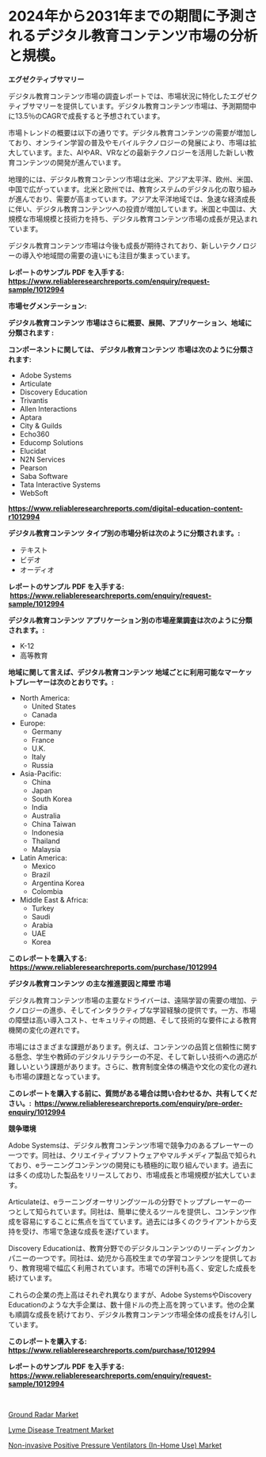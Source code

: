 <p><h1>2024年から2031年までの期間に予測されるデジタル教育コンテンツ市場の分析と規模。</h1></p><p><strong>エグゼクティブサマリー</strong></p>
<p><p>デジタル教育コンテンツ市場の調査レポートでは、市場状況に特化したエグゼクティブサマリーを提供しています。デジタル教育コンテンツ市場は、予測期間中に13.5％のCAGRで成長すると予想されています。</p><p>市場トレンドの概要は以下の通りです。デジタル教育コンテンツの需要が増加しており、オンライン学習の普及やモバイルテクノロジーの発展により、市場は拡大しています。また、AIやAR、VRなどの最新テクノロジーを活用した新しい教育コンテンツの開発が進んでいます。</p><p>地理的には、デジタル教育コンテンツ市場は北米、アジア太平洋、欧州、米国、中国で広がっています。北米と欧州では、教育システムのデジタル化の取り組みが進んでおり、需要が高まっています。アジア太平洋地域では、急速な経済成長に伴い、デジタル教育コンテンツへの投資が増加しています。米国と中国は、大規模な市場規模と技術力を持ち、デジタル教育コンテンツ市場の成長が見込まれています。</p><p>デジタル教育コンテンツ市場は今後も成長が期待されており、新しいテクノロジーの導入や地域間の需要の違いにも注目が集まっています。</p></p>
<p><strong>レポートのサンプル PDF を入手する: <a href="https://www.reliableresearchreports.com/enquiry/request-sample/1012994">https://www.reliableresearchreports.com/enquiry/request-sample/1012994</a></strong></p>
<p><strong>市場セグメンテーション:</strong></p>
<p><strong> デジタル教育コンテンツ 市場はさらに概要、展開、アプリケーション、地域に分類されます :</strong></p>
<p><strong>コンポーネントに関しては、 デジタル教育コンテンツ 市場は次のように分類されます: &nbsp;</strong></p>
<p><ul><li>Adobe Systems</li><li>Articulate</li><li>Discovery Education</li><li>Trivantis</li><li>Allen Interactions</li><li>Aptara</li><li>City & Guilds</li><li>Echo360</li><li>Educomp Solutions</li><li>Elucidat</li><li>N2N Services</li><li>Pearson</li><li>Saba Software</li><li>Tata Interactive Systems</li><li>WebSoft</li></ul></p>
<p><strong><a href="https://www.reliableresearchreports.com/digital-education-content-r1012994">https://www.reliableresearchreports.com/digital-education-content-r1012994</a></strong></p>
<p><strong> デジタル教育コンテンツ タイプ別の市場分析は次のように分類されます。:</strong></p>
<p><ul><li>テキスト</li><li>ビデオ</li><li>オーディオ</li></ul></p>
<p><strong>レポートのサンプル PDF を入手する: &nbsp;<a href="https://www.reliableresearchreports.com/enquiry/request-sample/1012994">https://www.reliableresearchreports.com/enquiry/request-sample/1012994</a></strong></p>
<p><strong> デジタル教育コンテンツ アプリケーション別の市場産業調査は次のように分類されます。:</strong></p>
<p><ul><li>K-12</li><li>高等教育</li></ul></p>
<p><strong>地域に関して言えば、デジタル教育コンテンツ 地域ごとに利用可能なマーケットプレーヤーは次のとおりです。:</strong></p>
<p><ul>
    <li>
        North America:
        <ul>
            <li>United States</li>
            <li>Canada</li>
        </ul>
    </li>
    <li>
        Europe:
        <ul>
            <li>Germany</li>
            <li>France</li>
            <li>U.K.</li>
            <li>Italy</li>
            <li>Russia</li>
        </ul>
    </li>
    <li>
        Asia-Pacific:
        <ul>
            <li>China</li>
            <li>Japan</li>
            <li>South Korea</li>
            <li>India</li>
            <li>Australia</li>
            <li>China Taiwan</li>
            <li>Indonesia</li>
            <li>Thailand</li>
            <li>Malaysia</li>
        </ul>
    </li>
    <li>
        Latin America:
        <ul>
            <li>Mexico</li>
            <li>Brazil</li>
            <li>Argentina Korea</li>
            <li>Colombia</li>
        </ul>
    </li>
    <li>
        Middle East & Africa:
        <ul>
            <li>Turkey</li>
            <li>Saudi</li>
            <li>Arabia</li>
            <li>UAE</li>
            <li>Korea</li>
        </ul>
    </li>
    </ul></p>
<p><strong>このレポートを購入する: &nbsp;<a href="https://www.reliableresearchreports.com/purchase/1012994">https://www.reliableresearchreports.com/purchase/1012994</a></strong></p>
<p><strong>デジタル教育コンテンツ の主な推進要因と障壁 市場</strong></p>
<p><p>デジタル教育コンテンツ市場の主要なドライバーは、遠隔学習の需要の増加、テクノロジーの進歩、そしてインタラクティブな学習経験の提供です。一方、市場の障壁は高い導入コスト、セキュリティの問題、そして技術的な要件による教育機関の変化の遅れです。</p><p>市場にはさまざまな課題があります。例えば、コンテンツの品質と信頼性に関する懸念、学生や教師のデジタルリテラシーの不足、そして新しい技術への適応が難しいという課題があります。さらに、教育制度全体の構造や文化の変化の遅れも市場の課題となっています。</p></p>
<p><strong>このレポートを購入する前に、質問がある場合は問い合わせるか、共有してください。:&nbsp; <a href="https://www.reliableresearchreports.com/enquiry/pre-order-enquiry/1012994">https://www.reliableresearchreports.com/enquiry/pre-order-enquiry/1012994</a></strong></p>
<p><strong>競争環境</strong></p>
<p><p>Adobe Systemsは、デジタル教育コンテンツ市場で競争力のあるプレーヤーの一つです。同社は、クリエイティブソフトウェアやマルチメディア製品で知られており、eラーニングコンテンツの開発にも積極的に取り組んでいます。過去には多くの成功した製品をリリースしており、市場成長と市場規模が拡大しています。</p><p>Articulateは、eラーニングオーサリングツールの分野でトッププレーヤーの一つとして知られています。同社は、簡単に使えるツールを提供し、コンテンツ作成を容易にすることに焦点を当てています。過去には多くのクライアントから支持を受け、市場で急速な成長を遂げています。</p><p>Discovery Educationは、教育分野でのデジタルコンテンツのリーディングカンパニーの一つです。同社は、幼児から高校生までの学習コンテンツを提供しており、教育現場で幅広く利用されています。市場での評判も高く、安定した成長を続けています。</p><p>これらの企業の売上高はそれぞれ異なりますが、Adobe SystemsやDiscovery Educationのような大手企業は、数十億ドルの売上高を誇っています。他の企業も順調な成長を続けており、デジタル教育コンテンツ市場全体の成長をけん引しています。</p></p>
<p><strong>このレポートを購入する: &nbsp; <a href="https://www.reliableresearchreports.com/purchase/1012994">https://www.reliableresearchreports.com/purchase/1012994</a></strong></p>
<p><strong>レポートのサンプル PDF を入手する: &nbsp;<a href="https://www.reliableresearchreports.com/enquiry/request-sample/1012994">https://www.reliableresearchreports.com/enquiry/request-sample/1012994</a></strong><strong></strong></p>
<p>&nbsp;</p>
<p><p><a href="https://github.com/YashRP12/Market-Research-Report-List-4/blob/main/ground-radar-market.md">Ground Radar Market</a></p><p><a href="https://www.linkedin.com/pulse/lyme-disease-treatment-market-offer-valuable-insights-size-zixrc?trackingId=BdY55oq5h%2FZ9A9cAlCBDOA%3D%3D">Lyme Disease Treatment Market</a></p><p><a href="https://www.linkedin.com/pulse/non-invasive-positive-pressure-ventilators-in-home-use-market-hvcfc?trackingId=kyMfvu0L%2B1eK1z961gHahA%3D%3D">Non-invasive Positive Pressure Ventilators (In-Home Use) Market</a></p></p>